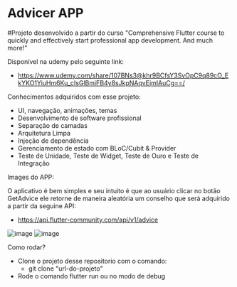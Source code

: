 # Advicer APP

#Projeto desenvolvido a partir do curso "Comprehensive Flutter course to quickly and effectively start professional app development. And much more!"

Disponível na udemy pelo seguinte link: 
- https://www.udemy.com/share/107BNs3@khr9BCfsY3SvOpC9q89cO_EkYKO1YiuHm6Ku_cIsGlBmiFB4y8sJkpNAqvEjmIAuCg==/

Conhecimentos adquiridos com esse projeto:

-  UI, navegação, animações, temas
- Desenvolvimento de software profissional
- Separação de camadas
- Arquitetura Limpa
- Injeção de dependência
- Gerenciamento de estado com BLoC/Cubit & Provider
- Teste de Unidade, Teste de Widget, Teste de Ouro e Teste de Integração

Images do APP:

O aplicativo é bem simples e seu intuito é que ao usuário clicar no botão GetAdvice ele retorne de maneira aleatória um conselho que será adquirido a partir da seguine API:
 - https://api.flutter-community.com/api/v1/advice
   
![image](https://github.com/user-attachments/assets/30120aaa-cbc1-411d-84d2-516bf4edfde1)
![image](https://github.com/user-attachments/assets/2dbf67c0-4ceb-4df6-8028-150dcaa017e1)

Como rodar?
 -  Clone o projeto desse repositorio com o comando:
    - git clone "url-do-projeto"
 - Rode o comando flutter run ou no modo de debug
